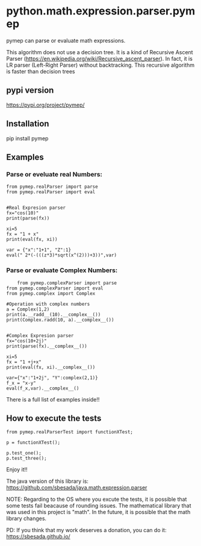 # python.math.expression.parser.pymep

pymep can parse or evaluate math expressions.

This algorithm does not use a decision tree. It is a kind of Recursive Ascent Parser (https://en.wikipedia.org/wiki/Recursive_ascent_parser). In fact, it is LR parser (Left-Right Parser) without backtracking. This recursive algorithm is faster than decision trees

## pypi version

  https://pypi.org/project/pymep/

## Installation

pip install pymep

## Examples

### Parse or eveluate real Numbers:    
	
	from pymep.realParser import parse
	from pymep.realParser import eval


	#Real Expresion parser
	fx="cos(10)"
	print(parse(fx))
	
	xi=5
	fx = "1 + x"
	print(eval(fx, xi))
	
	var = {"x":"1+1", "Z":1}
	eval(" 2*(-(((z*3)*sqrt(x^(2)))+3))",var)
	

### Parse or evaluate Complex Numbers:
  
        from pymep.complexParser import parse
	from pymep.complexParser import eval
	from pymep.complex import Complex

	#Operation with complex numbers
	a = Complex(1,2)
	print(a.__radd__(10).__complex__())
	print(Complex.radd(10, a).__complex__())


	#Complex Expresion parser
	fx="cos(10+2j)"
	print(parse(fx).__complex__())
	
	xi=5
	fx = "1 +j+x"
	print(eval(fx, xi).__complex__())
	
	var={"x":"1+2j", "Y":complex(2,1)}
	f_x = "x-y"
	eval(f_x,var).__complex__()
	
    
 There is a full list of examples inside!!
 
 
 ## How to execute the tests 
 
	from pymep.realParserTest import functionXTest;

	p = functionXTest();

	p.test_one();
	p.test_three();

Enjoy it!!

The java version of this library is: https://github.com/sbesada/java.math.expression.parser

NOTE: Regarding to the OS where you excute the tests, it is possible that some tests fail beacause of rounding issues. The mathematical library that was used in this project is "math". In the future, it is possible that the math library changes. 

PD: If you think that my work deserves a donation, you can do it: https://sbesada.github.io/
